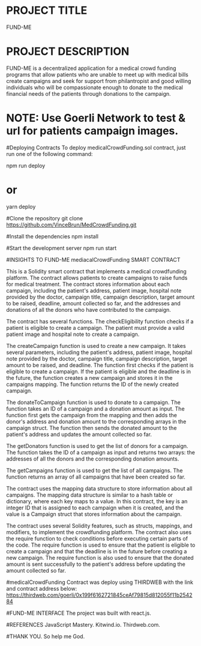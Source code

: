 # PROJECT TITLE
FUND-ME

# PROJECT DESCRIPTION
FUND-ME is a decentralized application for a medical crowd funding programs that allow patients who are unable to meet up with medical bills create campaigns and seek for support from philantropist and good willing individuals who will be compassionate enough to donate to the medical financial needs of the patients through donations to the campaign.

# NOTE: Use Goerli Network to test & url for patients campaign images.

#Deploying Contracts
To deploy medicalCrowdFunding.sol contract, just run one of the following command:

npm run deploy
# or
yarn deploy

#Clone the repository
git clone https://github.com/VinceBrun/MedCrowdFunding.git

#Install the dependencies
npm install

#Start the development server
npm run start

#INSIGHTS TO FUND-ME mediacalCrowdFunding SMART CONTRACT

This is a Solidity smart contract that implements a medical crowdfunding platform. The contract allows patients to create campaigns to raise funds for medical treatment. The contract stores information about each campaign, including the patient's address, patient image, hospital note provided by the doctor, campaign title, campaign description, target amount to be raised, deadline, amount collected so far, and the addresses and donations of all the donors who have contributed to the campaign.

The contract has several functions. The checkEligibility function checks if a patient is eligible to create a campaign. The patient must provide a valid patient image and hospital note to create a campaign.

The createCampaign function is used to create a new campaign. It takes several parameters, including the patient's address, patient image, hospital note provided by the doctor, campaign title, campaign description, target amount to be raised, and deadline. The function first checks if the patient is eligible to create a campaign. If the patient is eligible and the deadline is in the future, the function creates a new campaign and stores it in the campaigns mapping. The function returns the ID of the newly created campaign.

The donateToCampaign function is used to donate to a campaign. The function takes an ID of a campaign and a donation amount as input. The function first gets the campaign from the mapping and then adds the donor's address and donation amount to the corresponding arrays in the campaign struct. The function then sends the donated amount to the patient's address and updates the amount collected so far.

The getDonators function is used to get the list of donors for a campaign. The function takes the ID of a campaign as input and returns two arrays: the addresses of all the donors and the corresponding donation amounts.

The getCampaigns function is used to get the list of all campaigns. The function returns an array of all campaigns that have been created so far.

The contract uses the mapping data structure to store information about all campaigns. The mapping data structure is similar to a hash table or dictionary, where each key maps to a value. In this contract, the key is an integer ID that is assigned to each campaign when it is created, and the value is a Campaign struct that stores information about the campaign.

The contract uses several Solidity features, such as structs, mappings, and modifiers, to implement the crowdfunding platform. The contract also uses the require function to check conditions before executing certain parts of the code. The require function is used to ensure that the patient is eligible to create a campaign and that the deadline is in the future before creating a new campaign. The require function is also used to ensure that the donated amount is sent successfully to the patient's address before updating the amount collected so far.


#medicalCrowdFunding Contract was deploy using THIRDWEB with the link and contract address below:
https://thirdweb.com/goerli/0x199f6162721845ceAf79815d812055f11b254284

#FUND-ME INTERFACE
The project was built with react.js.

#REFERENCES
JavaScript Mastery.
Kitwind.io.
Thirdweb.com.


#THANK YOU.
So help me God.
